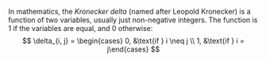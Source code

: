 In mathematics, the *Kronecker delta* (named after Leopold Kronecker) is a function of two variables, usually just non-negative integers. The function is $1$ if the variables are equal, and $0$ otherwise:
$$
\delta_{i, j} = \begin{cases} 0, &\text{if } i \neq j \\ 1, &\text{if } i = j\end{cases}
$$





